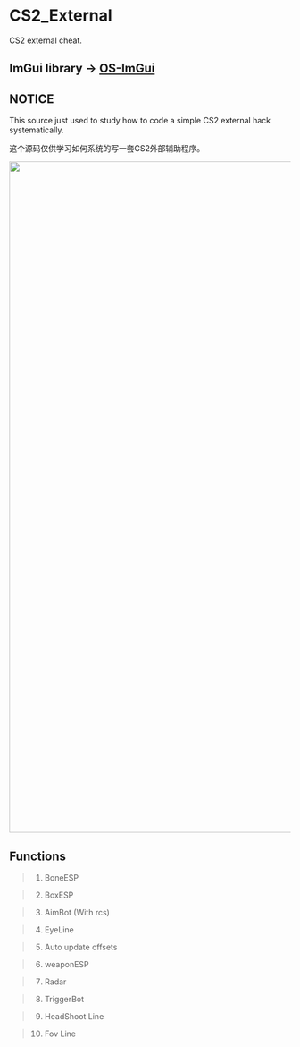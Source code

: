 # CS2_External
CS2 external cheat.

## ImGui library -> [OS-ImGui](https://github.com/TKazer/OS-ImGui)

## NOTICE

This source just used to study how to code a simple CS2 external hack systematically.

这个源码仅供学习如何系统的写一套CS2外部辅助程序。

<img src="https://github.com/TKazer/CS2_External/blob/master/Image2.png" width="1200" />

## Functions

> 1. BoneESP

> 2. BoxESP

> 3. AimBot (With rcs)

> 4. EyeLine

> 5. Auto update offsets

> 6. weaponESP

> 7. Radar

> 8. TriggerBot

> 9. HeadShoot Line

> 10. Fov Line
